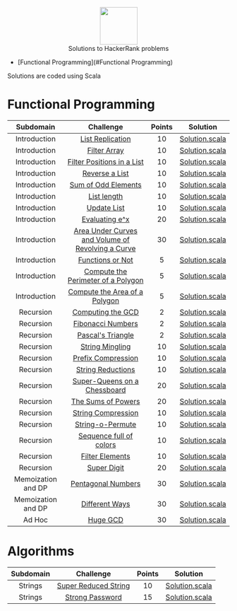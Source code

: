 <p align="center">
    <a href="https://www.hackerrank.com/djurasze">
        <img height=85 src="https://d3keuzeb2crhkn.cloudfront.net/hackerrank/assets/styleguide/logo_wordmark-f5c5eb61ab0a154c3ed9eda24d0b9e31.svg">
    </a>
    <br> Solutions to HackerRank problems
</p>

* [Functional Programming](#Functional Programming)


Solutions are coded using Scala


# Functional Programming

|  Subdomain  |                                                Challenge                                               | Points |                                                                         Solution                                                                           |
|:-----------:|:------------------------------------------------------------------------------------------------------:|:------:|:----------------------------------------------------------------------------------------------------------------------------------------------------------:|
| Introduction | [List Replication](https://www.hackerrank.com/challenges/fp-list-replication/problem)                                             |   10   | [Solution.scala](https://github.com/djurasze/HackerRank_solutions_scala/blob/master/src/introduction/list_replication/Solution.scala)                        |
| Introduction | [Filter Array](https://www.hackerrank.com/challenges/fp-filter-array/problem)                                             |   10   | [Solution.scala](https://github.com/djurasze/HackerRank_solutions_scala/blob/master/src/introduction/filter_array/Solution.scala)                        |
| Introduction | [Filter Positions in a List](https://www.hackerrank.com/challenges/fp-filter-positions-in-a-list/problem)                                             |   10   | [Solution.scala](https://github.com/djurasze/HackerRank_solutions_scala/blob/master/src/introduction/filter_positions_in_a_list/Solution.scala)                        |
| Introduction | [Reverse a List](https://www.hackerrank.com/challenges/fp-reverse-a-list/problem)                                             |   10   | [Solution.scala](https://github.com/djurasze/HackerRank_solutions_scala/blob/master/src/introduction/reverse_a_list/Solution.scala)                        |
| Introduction | [Sum of Odd Elements](https://www.hackerrank.com/challenges/fp-sum-of-odd-elements/problem)                                             |   10   | [Solution.scala](https://github.com/djurasze/HackerRank_solutions_scala/blob/master/src/introduction/sum_of_odd_elements/Solution.scala)                        |
| Introduction | [List length](https://www.hackerrank.com/challenges/fp-list-length/problem?h_r=next-challenge&h_v=zen)                                             |   10   | [Solution.scala](https://github.com/djurasze/HackerRank_solutions_scala/blob/master/src/introduction/list_length/Solution.scala)                        |
| Introduction | [Update List](https://www.hackerrank.com/challenges/fp-update-list/problem)                                             |   10   | [Solution.scala](https://github.com/djurasze/HackerRank_solutions_scala/blob/master/src/introduction/update_list/Solution.scala)                        |
| Introduction | [Evaluating e^x](https://www.hackerrank.com/challenges/eval-ex/problem?h_r=next-challenge&h_v=zen)                                             |   20   | [Solution.scala](https://github.com/djurasze/HackerRank_solutions_scala/blob/master/src/introduction/evaluating_ex/Solution.scala)                        |
| Introduction | [Area Under Curves and Volume of Revolving a Curve](https://www.hackerrank.com/challenges/area-under-curves-and-volume-of-revolving-a-curv/problem)                                             |   30   | [Solution.scala](https://github.com/djurasze/HackerRank_solutions_scala/blob/master/src/introduction/area_under_curves_and_volume_of_revolving_a_curve/Solution.scala)                        |
| Introduction | [Functions or Not](https://www.hackerrank.com/challenges/functions-or-not/problem)                                             |   5   | [Solution.scala](https://github.com/djurasze/HackerRank_solutions_scala/blob/master/src/introduction/functions_or_not/Solution.scala)                        |
| Introduction | [Compute the Perimeter of a Polygon](https://www.hackerrank.com/challenges/lambda-march-compute-the-perimeter-of-a-polygon/problem)                                             |   5   | [Solution.scala](https://github.com/djurasze/HackerRank_solutions_scala/blob/master/src/introduction/compute_the_perimeter_of_a_polygon/Solution.scala)                        |
| Introduction | [Compute the Area of a Polygon](https://www.hackerrank.com/challenges/lambda-march-compute-the-area-of-a-polygon/problem)                                             |   5   | [Solution.scala](https://github.com/djurasze/HackerRank_solutions_scala/blob/master/src/introduction/compute_the_area_of_a_polygon/Solution.scala)                        |
| Recursion | [Computing the GCD](https://www.hackerrank.com/challenges/functional-programming-warmups-in-recursion---gcd/problem)                                             |   2   | [Solution.scala](https://github.com/djurasze/HackerRank_solutions_scala/blob/master/src/recursion/computing_the_gcd/Solution.scala)                        |
| Recursion | [Fibonacci Numbers](https://www.hackerrank.com/challenges/functional-programming-warmups-in-recursion---fibonacci-numbers/problem)                                             |   2   | [Solution.scala](https://github.com/djurasze/HackerRank_solutions_scala/blob/master/src/recursion/fibonacci_numbers/Solution.scala)                        |
| Recursion | [Pascal's Triangle](https://www.hackerrank.com/challenges/pascals-triangle/problem)                                             |   2   | [Solution.scala](https://github.com/djurasze/HackerRank_solutions_scala/blob/master/src/recursion/pascals_triangle/Solution.scala)                        |
| Recursion | [String Mingling](https://www.hackerrank.com/challenges/string-mingling/problem)                                             |   10   | [Solution.scala](https://github.com/djurasze/HackerRank_solutions_scala/blob/master/src/recursion/string_mingling/Solution.scala)                        |
| Recursion | [Prefix Compression](https://www.hackerrank.com/challenges/prefix-compression/problem)                                             |   10   | [Solution.scala](https://github.com/djurasze/HackerRank_solutions_scala/blob/master/src/recursion/prefix_compression/Solution.scala)                        |
| Recursion | [String Reductions](https://www.hackerrank.com/challenges/string-reductions/problem?h_r=next-challenge&h_v=zen)                                             |   10   | [Solution.scala](https://github.com/djurasze/HackerRank_solutions_scala/blob/master/src/recursion/string_reductions/Solution.scala)                        |
| Recursion | [Super-Queens on a Chessboard](https://www.hackerrank.com/challenges/super-queens-on-a-chessboard/problem)                                             |   20   | [Solution.scala](https://github.com/djurasze/HackerRank_solutions_scala/blob/master/src/recursion/super_queens_on_a_chessboard/Solution.scala)                        |
| Recursion | [The Sums of Powers](https://www.hackerrank.com/challenges/functional-programming-the-sums-of-powers/problem)                                             |   20   | [Solution.scala](https://github.com/djurasze/HackerRank_solutions_scala/blob/master/src/recursion/the_sums_of_powers/Solution.scala)                        |
| Recursion | [String Compression](https://www.hackerrank.com/challenges/string-compression/problem)                                             |   10   | [Solution.scala](https://github.com/djurasze/HackerRank_solutions_scala/blob/master/src/recursion/string_compression/Solution.scala)                        |
| Recursion | [String-o-Permute](https://www.hackerrank.com/challenges/string-o-permute/problem)                                             |   10   | [Solution.scala](https://github.com/djurasze/HackerRank_solutions_scala/blob/master/src/recursion/string_o_permute/Solution.scala)                        |
| Recursion | [Sequence full of colors](https://www.hackerrank.com/challenges/sequence-full-of-colors/problem)                                             |   10   | [Solution.scala](https://github.com/djurasze/HackerRank_solutions_scala/blob/master/src/recursion/sequence_full_of_colors/Solution.scala)                        |
| Recursion | [Filter Elements](https://www.hackerrank.com/challenges/filter-elements/problem)                                             |   10   | [Solution.scala](https://github.com/djurasze/HackerRank_solutions_scala/blob/master/src/recursion/filter_elements/Solution.scala)                        |
| Recursion | [Super Digit](https://www.hackerrank.com/challenges/super-digit/problem)                                             |   20   | [Solution.scala](https://github.com/djurasze/HackerRank_solutions_scala/blob/master/src/recursion/super_digit/Solution.scala)                        |
| Memoization and DP | [Pentagonal Numbers](https://www.hackerrank.com/challenges/pentagonal-numbers/problem)                                             |   30   | [Solution.scala](https://github.com/djurasze/HackerRank_solutions_scala/blob/master/src/memoization_and_dp/pentagonal_numbers/Solution.scala)                        |
| Memoization and DP | [Different Ways](https://www.hackerrank.com/challenges/different-ways-fp/problem)                                             |   30   | [Solution.scala](https://github.com/djurasze/HackerRank_solutions_scala/blob/master/src/memoization_and_dp/different_ways/Solution.scala)                        |
| Ad Hoc | [Huge GCD](https://www.hackerrank.com/challenges/huge-gcd-fp/problem)                                             |   30   | [Solution.scala](https://github.com/djurasze/HackerRank_solutions_scala/blob/master/src/ad_hoc/huge_gcd/Solution.scala)                        |

# Algorithms

|  Subdomain  |                                                Challenge                                               | Points |                                                                         Solution                                                                           |
|:-----------:|:------------------------------------------------------------------------------------------------------:|:------:|:----------------------------------------------------------------------------------------------------------------------------------------------------------:|
| Strings | [Super Reduced String](https://www.hackerrank.com/challenges/reduced-string/problem)                                             |   10   | [Solution.scala](https://github.com/djurasze/HackerRank_solutions_scala/blob/master/src/algorithms/strings/super_reduced_string/Solution.scala)                        |
| Strings | [Strong Password](https://www.hackerrank.com/challenges/strong-password/problem)                                             |   15   | [Solution.scala](https://github.com/djurasze/HackerRank_solutions_scala/blob/master/src/algorithms/strings/strong_password/Solution.scala)                        |

